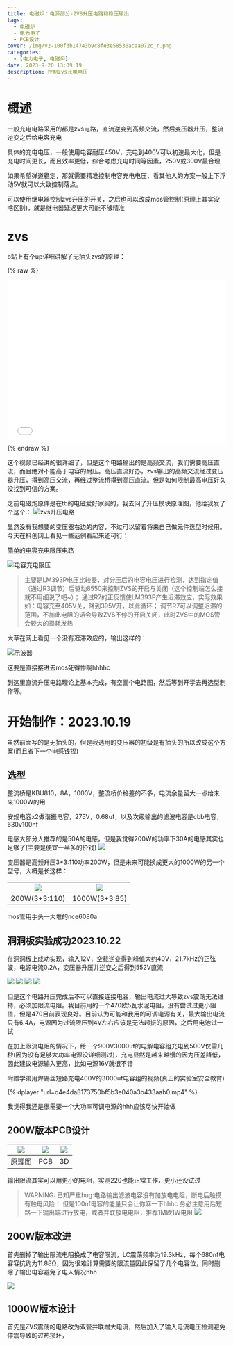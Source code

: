 ```yaml
---
title: 电磁炉：电源部分-ZVS升压电路和稳压输出
tags:
  - 电磁炉
  - 电力电子
  - PCB设计
cover: /img/v2-100f3b14743b9c8fe3e58536acaa072c_r.png
categories:
  - [电力电子, 电磁炉]
date: 2023-9-20 13:09:19
description: 控制zvs充电电压
---
```

# 概述
一般充电电路采用的都是zvs电路，直流逆变到高频交流，然后变压器升压，整流逆变之后给电容充电

具体的充电电压，一般使用电容耐压450V，充电到400V可以初速最大化，但是充电时间更长，而且效率更低，综合考虑充电时间等因素，250V或300V最合理

如果希望弹道稳定，那就需要精准控制电容充电电压，看其他人的方案一般上下浮动5V就可以大致控制落点。

可以使用继电器控制zvs升压的开关，之后也可以改成mos管控制(原理上其实没啥区别)，就是继电器延迟更大可能不够精准

# zvs
b站上有个up详细讲解了无抽头zvs的原理：

{% raw %}
<div style="position: relative; width: 100%; height: 0; padding-bottom: 75%;">
<iframe src="//player.bilibili.com/player.html?aid=683950620&bvid=BV1UU4y127Gt&cid=717467029&page=1" scrolling="no" border="0" frameborder="no" framespacing="0" allowfullscreen="true" style="position: absolute; width: 100%; height: 100%; Left: 0; top: 0;" ></iframe></div>
{% endraw %}

这个视频已经讲的很详细了，但是这个电路输出的是高频交流，我们需要高压直流，而且绝对不能高于电容的耐压。高压直流好办，zvs输出的高频交流经过变压器升压，得到高压交流，再经过整流桥得到高压直流。但是如何限制最高电压好久没找到可信的方案。

之前电磁炮原件是在tb的电磁爱好家买的，我去问了升压模块原理图，他给我发了个这个：
![zvs升压电路](8de9584e18cd329317822012d20e009b.jpg)

显然没有我想要的变压器右边的内容，不过可以留着将来自己做元件选型时候用。
今天在科创网上看见一些范例看起来还可行：

[简单的电容充电限压电路](https://www.kechuang.org/t/53017)

![电容充电限压](电容充电限压.png)

> 主要是LM393P电压比较器，对分压后的电容电压进行检测，达到指定值（通过R3调节）后驱动8550来控制ZVS的开启与关闭（这个控制端怎么接就不用细说了吧~）；
通过R7的正反馈使LM393P产生迟滞效应，实际效果如：电容充至405V关，降到395V开，以此循环；
调节R7可以调整迟滞的范围，不加此电阻的话会导致ZVS不停的开启关闭，此时ZVS中的MOS管会较大的损耗发热

大草在网上看见一个没有迟滞效应的，输出这样的：

![示波器](SDS2502XPlus_PNG_6.png)

这要是直接接进去mos死得惨啊hhhhc

到这里直流升压电路理论上基本完成，有空画个电路图，然后等到开学去再选型制作等。

# 开始制作：2023.10.19
虽然前面写的是无抽头的，但是我选用的变压器的初级是有抽头的所以改成这个方案(而且省下一个电感钱捏)

## 选型

整流桥是KBU810，8A，1000V，整流桥价格差的不多，电流余量留大一点给未来1000W的用

安规电容x2做谐振电容，275V，0.68uf，以及次级输出的滤波电容是cbb电容，630v100nf

电感大部分人推荐的是50A的电感，但是我觉得200W的功率下30A的电感其实也足够了(主要是便宜一半多的价钱)
![](80744d6641f6b1eeb3cd457683ebc8e.jpg)

变压器是高频升压3+3:110功率200W，但是未来可能换成更大的1000W的另一个型号，大概是长这样：

| ![](055435e79723270fdaf48b5150b58e2.jpg)  | ![](11fc579bfb3f5c95989dac205c9dcf4.jpg)  |
| :------------: | :------------: |
|  200W(3+3:110) | 1000W(3+3:85)  |

mos管用手头一大堆的nce6080a

## 洞洞板实验成功2023.10.22

在洞洞板上成功实现，输入12V，空载逆变得到峰值大约40V，21.7kHz的正弦波，电源电流0.2A，变压器升压并逆变之后得到552V直流

![](微信图片_20231022221839_1.jpg)
![](微信图片_20231022221839.jpg)
![](微信图片_20231022221839_2.jpg)
![](微信图片_20231022221839_3.jpg)

但是这个电路升压完成后不可以直接连接电容，输出电流过大导致zvs震荡无法维持，必须加限流电阻。我目前用的一个470欧5瓦水泥电阻，没有尝试过更小阻值，但是470目前表现良好。目前认为可能和我用的可调电源有关，最大输出电流只有6.4A，电源因为过流限压到4V左右应该是无法起振的原因，之后用电池试一试

在加上限流电阻的情况下，给一个900V3000uf的电解电容组充电到500V仅需几秒(因为没有足够大功率电源没详细测过)，充电显然是越来越慢的因为压差降低，因此建议电源输入更高，比如电源16V就很不错

附赠学弟用焊锡丝短路充电400V的3000uf电容组的视频(真正的实验室安全教育)

{% dplayer "url=d4e4da8173750bf5b3e040a3b433aab0.mp4" %}

我觉得我还是很需要一个大功率可调电源的hhh应该尽快开始做

## 200W版本PCB设计
| ![](微信截图_20231110092432.png) | ![](微信截图_20231110092456.png) | ![](微信截图_20231110092513.png) |
| :------------: | :------------: | :------------: |
| 原理图 | PCB | 3D |

输出限流其实可以用更小的电阻，实测220也能正常工作，更小还没试过

> WARNING:
> 已知严重bug:电路输出滤波电容没有加放电电阻，断电后触摸有触电风险！
> 但是100nf电容的能量只会让你麻一下hhhc
> 务必注意用后短路一下输出端进行放电，或者并联放电电阻，推荐1M欧1W电阻
> ![](微信图片_20231113160735.jpg)

## 200W版本改进
首先删掉了输出限流电阻换成了电容限流，LC震荡频率为19.3kHz，每个680nf电容容抗约为11.88Ω，因为很难计算需要的限流量因此保留了几个电容位，同时删除了输出电容避免了电人情况hhh

![](微信截图_20231227143801.png)

## 1000W版本设计
首先是ZVS震荡的电路改为双管并联增大电流，然后加入了输入电流电压检测避免停震导致的过热损坏，
